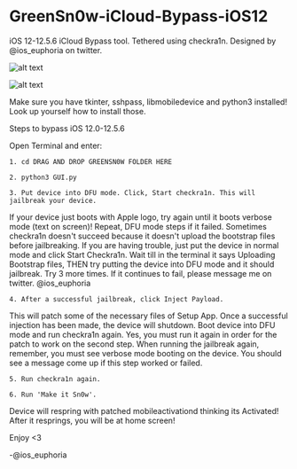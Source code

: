 # GreenSn0w-iCloud-Bypass-iOS12
iOS 12-12.5.6 iCloud Bypass tool. Tethered using checkra1n. Designed by @ios_euphoria on twitter.

![alt text](https://github.com/bartektenDev/GreenSn0w-iCloud-Bypass-iOS12/blob/main/extras/checkra1n/Screen%20Shot%202022-12-10%20at%2011.50.44%20PM.png?=140x70)

![alt text](https://raw.githubusercontent.com/bartektenDev/GreenSn0w-iCloud-Bypass-iOS12/main/extras/checkra1n/Screen%20Shot%202022-12-10%20at%2011.51.02%20PM.png?=140x70)

Make sure you have tkinter, sshpass, libmobiledevice and python3 installed! Look up yourself how to install those.

Steps to bypass iOS 12.0-12.5.6

Open Terminal and enter:
```
1. cd DRAG AND DROP GREENSN0W FOLDER HERE
```

```
2. python3 GUI.py
```

```
3. Put device into DFU mode. Click, Start checkra1n. This will jailbreak your device.
```
If your device just boots with Apple logo, try again until it boots verbose mode (text on screen)!
Repeat, DFU mode steps if it failed. Sometimes checkra1n doesn't succeed because it doesn't upload
the bootstrap files before jailbreaking. If you are having trouble, just put the device in normal
mode and click Start Checkra1n. Wait till in the terminal it says Uploading Bootstrap files, THEN
try putting the device into DFU mode and it should jailbreak. Try 3 more times. If it continues to
fail, please message me on twitter. @ios_euphoria

```
4. After a successful jailbreak, click Inject Payload. 
```
This will patch some of the necessary files of Setup App. Once a successful injection has been made, 
the device will shutdown. Boot device into DFU mode and run checkra1n again. Yes, you must run it 
again in order for the patch to work on the second step. When running the jailbreak again, remember,
you must see verbose mode booting on the device. You should see a message come up if this step worked
or failed. 

```
5. Run checkra1n again.
```

```
6. Run 'Make it Sn0w'. 
```
Device will respring with patched mobileactivationd thinking its Activated! After it resprings, you will be at home screen!

Enjoy <3 

-@ios_euphoria
